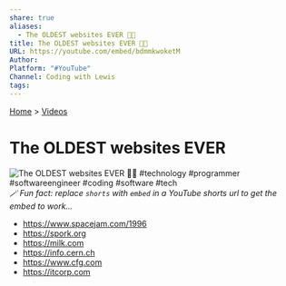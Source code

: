 ```yaml
---
share: true
aliases:
  - The OLDEST websites EVER 👩‍💻
title: The OLDEST websites EVER 👩‍💻
URL: https://youtube.com/embed/bdmmkwoketM
Author: 
Platform: "#YouTube"
Channel: Coding with Lewis
tags: 
---
```

[Home](../index.md) > [Videos](./index.md)  
# The OLDEST websites EVER  
![The OLDEST websites EVER 👩‍💻 #technology #programmer #softwareengineer #coding #software #tech](https://youtube.com/embed/bdmmkwoketM)  
_🪄 Fun fact: replace `shorts` with `embed` in a YouTube shorts url to get the embed to work..._  
  
- https://www.spacejam.com/1996  
- https://spork.org  
- https://milk.com  
- https://info.cern.ch  
- https://www.cfg.com  
- https://itcorp.com  
